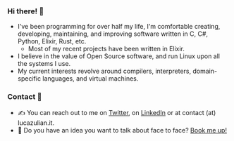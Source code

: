 ### Hi there! 👋

* I've been programming for over half my life, I'm comfortable creating, developing, maintaining, and improving software written in C, C#, Python, Elixir, Rust, etc.
  * Most of my recent projects have been written in Elixir.
* I believe in the value of Open Source software, and run Linux upon all the systems I use.
* My current interests revolve around compilers, interpreters, domain-specific languages, and virtual machines.

### Contact 🤝

* ✍️ You can reach out to me on [Twitter](https://twitter.com/luca_julian), on [LinkedIn](https://www.linkedin.com/in/zulianluca/) or at contact (at) lucazulian.it.  
* 📆 Do you have an idea you want to talk about face to face? [Book me up!](https://calendly.com/luca_julian/office-hours)
